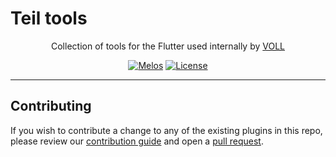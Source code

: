 # Teil tools

<p align="center">
  <span>Collection of tools for the Flutter used internally by <a href="https://conheca.govoll.com/"><span>VOLL</span></a>
  </span>
</p>

<p align="center">
  <a href="https://github.com/invertase/melos#readme-badge"><img src="https://img.shields.io/badge/maintained%20with-melos-f700ff.svg?style=flat-square" alt="Melos" /></a>
<a href="https://github.com/voll-labs/teil_packages/blob/main/LICENSE"><img src="https://img.shields.io/github/license/voll-labs/teil_packages.svg" alt="License" /></a>
</p>

---

## Contributing

If you wish to contribute a change to any of the existing plugins in this repo, please review
our [contribution guide](https://github.com/voll-labs/teil_packages/blob/main/CONTRIBUTING.md)
and open a [pull request](https://github.com/voll-labs/teil_packages/pulls).
